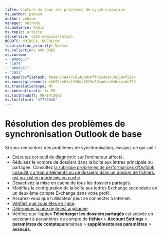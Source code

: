 ```yaml
---
title: Capture de tous les problèmes de synchronisation
ms.author: pebaum
author: pebaum
manager: mnirkhe
ms.audience: Admin
ms.topic: article
ms.service: o365-administration
ROBOTS: NOINDEX, NOFOLLOW
localization_priority: Normal
ms.collection: Adm_O365
ms.custom:
- "9000037"
- "1674"
- "9000241"
- "1951"
ms.openlocfilehash: b84e73ce4776d148b8c0ff46c48ec7663a4f21b4
ms.sourcegitcommit: c6692ce0fa1358ec3529e59ca0ecdfdea4cdc759
ms.translationtype: MT
ms.contentlocale: fr-FR
ms.lasthandoff: 09/14/2020
ms.locfileid: "47757046"
---
```

# <a name="basic-outlook-sync-troubleshooting"></a>Résolution des problèmes de synchronisation Outlook de base

Si vous rencontrez des problèmes de synchronisation, essayez ce qui suit :

- Exécutez [cet outil de diagnostic](https://aka.ms/sara-outlooksendreceive) sur l’ordinateur affecté.
- Réduisez le nombre de dossiers dans la boîte aux lettres principale ou partagée. Consultez [la rubrique problèmes de performances d’Outlook lorsqu’il y a trop d’éléments ou de dossiers dans un dossier de fichiers. ost ou. pst en mode mis en cache](https://support.microsoft.com/help/2768656/outlook-performance-issues-when-there-are-too-many-items-or-folders-in).
- Désactivez la mise en cache de tous les dossiers partagés.
- Modifiez la configuration de la boîte aux lettres Exchange secondaire en un deuxième compte Exchange dans votre profil.
- Assurez-vous que l’utilisateur peut se connecter à Internet. 
- [Vérifiez que vous êtes en ligne](https://support.office.com/article/2460e4a8-16c7-47fc-b204-b1549275aac9).
- [Déterminer si une règle est appliquée](https://support.office.com/article/C24F5DEA-9465-4DF4-AD17-A50704D66C59).
- Vérifiez que l’option **Télécharger les dossiers partagés** est activée en accédant à paramètres de compte de **fichier**  >  **Account Settings**  >  **paramètres de compte**paramètres  >  **supplémentaires paramètres**  >  **avancés**.
